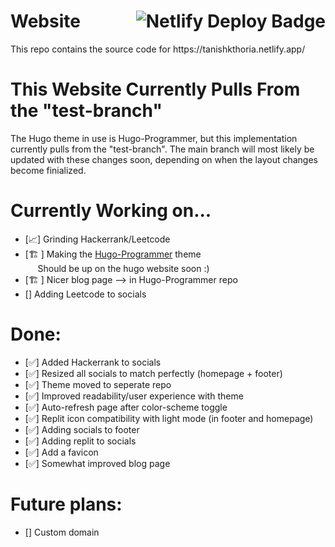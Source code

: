 <p> <h1>Website <img align="right" src="https://api.netlify.com/api/v1/badges/ae793709-8e1d-4896-9ea1-a1b9d4d6b4d7/deploy-status" alt="Netlify Deploy Badge"> </h1> </p>
This repo contains the source code for https://tanishkthoria.netlify.app/ 

# This Website Currently Pulls From the "test-branch"
The Hugo theme in use is Hugo-Programmer, but this implementation currently pulls from the "test-branch".
The main branch will most likely be updated with these changes soon, depending on when the layout changes become finialized. 

# Currently Working on...
- [📈] Grinding Hackerrank/Leetcode
- [🏗️ ] Making the [Hugo-Programmer](https://github.com/TanishkThoria/Hugo-Programmer) theme <br/> &nbsp;&nbsp;&nbsp;&nbsp; Should be up on the hugo website soon :)
- [🏗️ ] Nicer blog page --> in Hugo-Programmer repo
- [] Adding Leetcode to socials

# Done:
- [✅] Added Hackerrank to socials
- [✅] Resized all socials to match perfectly (homepage + footer)
- [✅] Theme moved to seperate repo
- [✅] Improved readability/user experience with theme
- [✅] Auto-refresh page after color-scheme toggle
- [✅] Replit icon compatibility with light mode (in footer and homepage)
- [✅] Adding socials to footer
- [✅] Adding replit to socials
- [✅] Add a favicon
- [✅] Somewhat improved blog page

# Future plans:
- [] Custom domain

